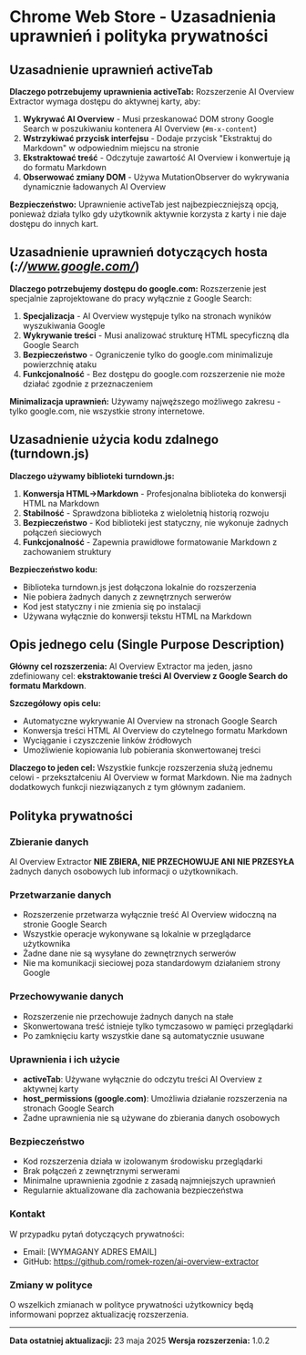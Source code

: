 # Chrome Web Store - Uzasadnienia uprawnień i polityka prywatności

## Uzasadnienie uprawnień activeTab

**Dlaczego potrzebujemy uprawnienia activeTab:**
Rozszerzenie AI Overview Extractor wymaga dostępu do aktywnej karty, aby:

1. **Wykrywać AI Overview** - Musi przeskanować DOM strony Google Search w poszukiwaniu kontenera AI Overview (`#m-x-content`)
2. **Wstrzykiwać przycisk interfejsu** - Dodaje przycisk "Ekstraktuj do Markdown" w odpowiednim miejscu na stronie
3. **Ekstraktować treść** - Odczytuje zawartość AI Overview i konwertuje ją do formatu Markdown
4. **Obserwować zmiany DOM** - Używa MutationObserver do wykrywania dynamicznie ładowanych AI Overview

**Bezpieczeństwo:** Uprawnienie activeTab jest najbezpieczniejszą opcją, ponieważ działa tylko gdy użytkownik aktywnie korzysta z karty i nie daje dostępu do innych kart.

## Uzasadnienie uprawnień dotyczących hosta (*://www.google.com/*)

**Dlaczego potrzebujemy dostępu do google.com:**
Rozszerzenie jest specjalnie zaprojektowane do pracy wyłącznie z Google Search:

1. **Specjalizacja** - AI Overview występuje tylko na stronach wyników wyszukiwania Google
2. **Wykrywanie treści** - Musi analizować strukturę HTML specyficzną dla Google Search
3. **Bezpieczeństwo** - Ograniczenie tylko do google.com minimalizuje powierzchnię ataku
4. **Funkcjonalność** - Bez dostępu do google.com rozszerzenie nie może działać zgodnie z przeznaczeniem

**Minimalizacja uprawnień:** Używamy najwęższego możliwego zakresu - tylko google.com, nie wszystkie strony internetowe.

## Uzasadnienie użycia kodu zdalnego (turndown.js)

**Dlaczego używamy biblioteki turndown.js:**
1. **Konwersja HTML→Markdown** - Profesjonalna biblioteka do konwersji HTML na Markdown
2. **Stabilność** - Sprawdzona biblioteka z wieloletnią historią rozwoju
3. **Bezpieczeństwo** - Kod biblioteki jest statyczny, nie wykonuje żadnych połączeń sieciowych
4. **Funkcjonalność** - Zapewnia prawidłowe formatowanie Markdown z zachowaniem struktury

**Bezpieczeństwo kodu:**
- Biblioteka turndown.js jest dołączona lokalnie do rozszerzenia
- Nie pobiera żadnych danych z zewnętrznych serwerów
- Kod jest statyczny i nie zmienia się po instalacji
- Używana wyłącznie do konwersji tekstu HTML na Markdown

## Opis jednego celu (Single Purpose Description)

**Główny cel rozszerzenia:**
AI Overview Extractor ma jeden, jasno zdefiniowany cel: **ekstraktowanie treści AI Overview z Google Search do formatu Markdown**.

**Szczegółowy opis celu:**
- Automatyczne wykrywanie AI Overview na stronach Google Search
- Konwersja treści HTML AI Overview do czytelnego formatu Markdown
- Wyciąganie i czyszczenie linków źródłowych
- Umożliwienie kopiowania lub pobierania skonwertowanej treści

**Dlaczego to jeden cel:**
Wszystkie funkcje rozszerzenia służą jednemu celowi - przekształceniu AI Overview w format Markdown. Nie ma żadnych dodatkowych funkcji niezwiązanych z tym głównym zadaniem.

## Polityka prywatności

### Zbieranie danych
AI Overview Extractor **NIE ZBIERA, NIE PRZECHOWUJE ANI NIE PRZESYŁA** żadnych danych osobowych lub informacji o użytkownikach.

### Przetwarzanie danych
- Rozszerzenie przetwarza wyłącznie treść AI Overview widoczną na stronie Google Search
- Wszystkie operacje wykonywane są lokalnie w przeglądarce użytkownika
- Żadne dane nie są wysyłane do zewnętrznych serwerów
- Nie ma komunikacji sieciowej poza standardowym działaniem strony Google

### Przechowywanie danych
- Rozszerzenie nie przechowuje żadnych danych na stałe
- Skonwertowana treść istnieje tylko tymczasowo w pamięci przeglądarki
- Po zamknięciu karty wszystkie dane są automatycznie usuwane

### Uprawnienia i ich użycie
- **activeTab**: Używane wyłącznie do odczytu treści AI Overview z aktywnej karty
- **host_permissions (google.com)**: Umożliwia działanie rozszerzenia na stronach Google Search
- Żadne uprawnienia nie są używane do zbierania danych osobowych

### Bezpieczeństwo
- Kod rozszerzenia działa w izolowanym środowisku przeglądarki
- Brak połączeń z zewnętrznymi serwerami
- Minimalne uprawnienia zgodnie z zasadą najmniejszych uprawnień
- Regularnie aktualizowane dla zachowania bezpieczeństwa

### Kontakt
W przypadku pytań dotyczących prywatności:
- Email: [WYMAGANY ADRES EMAIL]
- GitHub: https://github.com/romek-rozen/ai-overview-extractor

### Zmiany w polityce
O wszelkich zmianach w polityce prywatności użytkownicy będą informowani poprzez aktualizację rozszerzenia.

---

**Data ostatniej aktualizacji:** 23 maja 2025
**Wersja rozszerzenia:** 1.0.2
